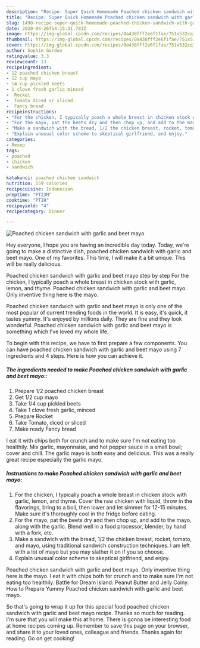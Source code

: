 ```yaml
---
description: "Recipe: Super Quick Homemade Poached chicken sandwich with garlic and beet mayo"
title: "Recipe: Super Quick Homemade Poached chicken sandwich with garlic and beet mayo"
slug: 1490-recipe-super-quick-homemade-poached-chicken-sandwich-with-garlic-and-beet-mayo
date: 2020-04-26T14:15:31.783Z
image: https://img-global.cpcdn.com/recipes/0a438fff2e6f1fae/751x532cq70/poached-chicken-sandwich-with-garlic-and-beet-mayo-recipe-main-photo.jpg
thumbnail: https://img-global.cpcdn.com/recipes/0a438fff2e6f1fae/751x532cq70/poached-chicken-sandwich-with-garlic-and-beet-mayo-recipe-main-photo.jpg
cover: https://img-global.cpcdn.com/recipes/0a438fff2e6f1fae/751x532cq70/poached-chicken-sandwich-with-garlic-and-beet-mayo-recipe-main-photo.jpg
author: Sophie Gordon
ratingvalue: 3.3
reviewcount: 13
recipeingredient:
- 12 poached chicken breast
- 12 cup mayo
- 14 cup pickled beets
- 1 clove fresh garlic minced
-  Rocket
-  Tomato diced or sliced
-  Fancy bread
recipeinstructions:
- "For the chicken, I typically poach a whole breast in chicken stock with garlic, lemon, and thyme. Cover the raw chicken with liquid, throw in the flavorings, bring to a boil, then lower and let simmer for 12-15 minutes. Make sure it&#39;s thoroughly cool in the fridge before eating."
- "For the mayo, pat the beets dry and then chop up, and add to the mayo, along with the garlic. Blend well in a food processor, blender, by hand with a fork, etc."
- "Make a sandwich with the bread, 1/2 the chicken breast, rocket, tomato, and mayo, using traditional sandwich construction techniques. I am left with a lot of mayo but you may slather it on if you so choose."
- "Explain unusual color scheme to skeptical girlfriend, and enjoy."
categories:
- Resep
tags:
- poached
- chicken
- sandwich

katakunci: poached chicken sandwich
nutrition: 159 calories
recipecuisine: Indonesian
preptime: "PT23M"
cooktime: "PT1H"
recipeyield: "4"
recipecategory: Dinner

---
```



![Poached chicken sandwich with garlic and beet mayo](https://img-global.cpcdn.com/recipes/0a438fff2e6f1fae/751x532cq70/poached-chicken-sandwich-with-garlic-and-beet-mayo-recipe-main-photo.jpg)

Hey everyone, I hope you are having an incredible day today. Today, we're going to make a distinctive dish, poached chicken sandwich with garlic and beet mayo. One of my favorites. This time, I will make it a bit unique. This will be really delicious.

Poached chicken sandwich with garlic and beet mayo step by step For the chicken, I typically poach a whole breast in chicken stock with garlic, lemon, and thyme. Poached chicken sandwich with garlic and beet mayo. Only inventive thing here is the mayo.

Poached chicken sandwich with garlic and beet mayo is only one of the most popular of current trending foods in the world. It is easy, it's quick, it tastes yummy. It's enjoyed by millions daily. They are fine and they look wonderful. Poached chicken sandwich with garlic and beet mayo is something which I've loved my whole life.


To begin with this recipe, we have to first prepare a few components. You can have poached chicken sandwich with garlic and beet mayo using 7 ingredients and 4 steps. Here is how you can achieve it.

##### The ingredients needed to make Poached chicken sandwich with garlic and beet mayo::

1. Prepare 1/2 poached chicken breast
1. Get 1/2 cup mayo
1. Take 1/4 cup pickled beets
1. Take 1 clove fresh garlic, minced
1. Prepare  Rocket
1. Take  Tomato, diced or sliced
1. Make ready  Fancy bread


I eat it with chips both for crunch and to make sure I&#39;m not eating too healthily. Mix garlic, mayonnaise, and hot pepper sauce in a small bowl; cover and chill. The garlic mayo is both easy and delicious. This was a really great recipe especially the garlic mayo. 

##### Instructions to make Poached chicken sandwich with garlic and beet mayo:

1. For the chicken, I typically poach a whole breast in chicken stock with garlic, lemon, and thyme. Cover the raw chicken with liquid, throw in the flavorings, bring to a boil, then lower and let simmer for 12-15 minutes. Make sure it&#39;s thoroughly cool in the fridge before eating.
1. For the mayo, pat the beets dry and then chop up, and add to the mayo, along with the garlic. Blend well in a food processor, blender, by hand with a fork, etc.
1. Make a sandwich with the bread, 1/2 the chicken breast, rocket, tomato, and mayo, using traditional sandwich construction techniques. I am left with a lot of mayo but you may slather it on if you so choose.
1. Explain unusual color scheme to skeptical girlfriend, and enjoy.


Poached chicken sandwich with garlic and beet mayo. Only inventive thing here is the mayo. I eat it with chips both for crunch and to make sure I&#39;m not eating too healthily. Battle for Dream Island: Peanut Butter and Jelly Coiny. How to Prepare Yummy Poached chicken sandwich with garlic and beet mayo. 

So that's going to wrap it up for this special food poached chicken sandwich with garlic and beet mayo recipe. Thanks so much for reading. I'm sure that you will make this at home. There is gonna be interesting food at home recipes coming up. Remember to save this page on your browser, and share it to your loved ones, colleague and friends. Thanks again for reading. Go on get cooking!
